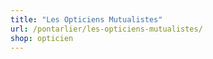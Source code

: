```yaml
---
title: "Les Opticiens Mutualistes"
url: /pontarlier/les-opticiens-mutualistes/
shop: opticien
---
```

